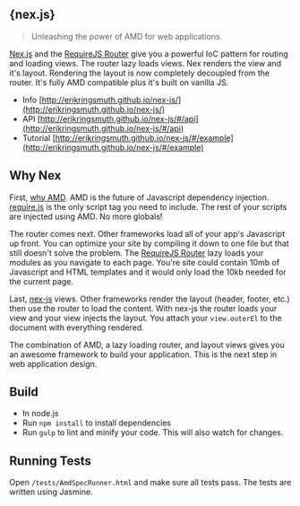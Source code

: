 ## {nex.js}
> Unleashing the power of AMD for web applications.

[Nex.js](http://erikringsmuth.github.io/nex-js/) and the [RequireJS Router](https://github.com/erikringsmuth/requirejs-router) give you a powerful IoC pattern for routing and loading views. The router lazy loads views. Nex renders the view and it's layout. Rendering the layout is now completely decoupled from the router. It's fully AMD compatible plus it's built on vanilla JS.

- Info [http://erikringsmuth.github.io/nex-js/](http://erikringsmuth.github.io/nex-js/)
- API [http://erikringsmuth.github.io/nex-js/#/api](http://erikringsmuth.github.io/nex-js/#/api)
- Tutorial [http://erikringsmuth.github.io/nex-js/#/example](http://erikringsmuth.github.io/nex-js/#/example)

## Why Nex
First, [why AMD](http://requirejs.org/docs/whyamd.html). AMD is the future of Javascript dependency injection. [require.js](http://requirejs.org/) is the only script tag you need to include. The rest of your scripts are injected using AMD. No more globals!

The router comes next. Other frameworks load all of your app's Javascript up front. You can optimize your site by compiling it down to one file but that still doesn't solve the problem. The [RequireJS Router](https://github.com/erikringsmuth/requirejs-router) lazy loads your modules as you navigate to each page. You're site could contain 10mb of Javascript and HTML templates and it would only load the 10kb needed for the current page.

Last, [nex-js](http://erikringsmuth.github.io/nex-js/) views. Other frameworks render the layout (header, footer, etc.) then use the router to load the content. With nex-js the router loads your view and your view injects the layout. You attach your `view.outerEl` to the document with everything rendered.

The combination of AMD, a lazy loading router, and layout views gives you an awesome framework to build your application. This is the next step in web application design.

## Build
- In node.js
- Run `npm install` to install dependencies
- Run `gulp` to lint and minify your code. This will also watch for changes.

## Running Tests
Open `/tests/AmdSpecRunner.html` and make sure all tests pass. The tests are written using Jasmine.
